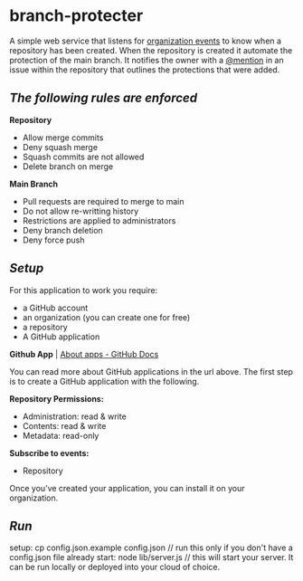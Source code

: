 # branch-protecter
A simple web service that listens for  [organization events](https://developer.github.com/webhooks/#events)  to know when a repository has been created. When the repository is created it automate the protection of the main branch. It notifies the owner with a  [@mention](https://help.github.com/articles/basic-writing-and-formatting-syntax/#mentioning-users-and-teams)  in an issue within the repository that outlines the protections that were added.

## *The following rules are enforced*
**Repository**
* Allow merge commits
* Deny squash merge
* Squash commits are not allowed
* Delete branch on merge
	
**Main Branch**
* Pull requests are required to merge to main
* Do not allow re-writting history
* Restrictions are applied to administrators
* Deny branch deletion
* Deny force push

## *Setup*
For this application to work you require:
* a GitHub account
* an organization (you can create one for free)
* a repository
* A GitHub application

**Github App** | [About apps - GitHub Docs](https://docs.github.com/en/developers/apps/getting-started-with-apps/about-apps)

You can read more about GitHub applications in the url above. The first step is to create a GitHub application with the following.

**Repository Permissions:**
* Administration: read & write
* Contents: read & write
* Metadata: read-only

**Subscribe to events:**
* Repository

Once you’ve created your application, you can install it on your organization.

## *Run*
setup: cp config.json.example config.json // run this only if you don't have a config.json file already
start: node lib/server.js // this will start your server. It can be run locally or deployed into your cloud of choice.
